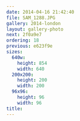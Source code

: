 ```yaml
---
date: 2014-04-16 21:42:40
file: SAM_1288.JPG
gallery: 2014-london
layout: gallery-photo
next: 2f0a9e7
ordering: 18
previous: e623f9e
sizes:
  640w:
    height: 854
    width: 640
  200x200:
    height: 200
    width: 200
  96x96:
    height: 96
    width: 96
title: 
---
```

